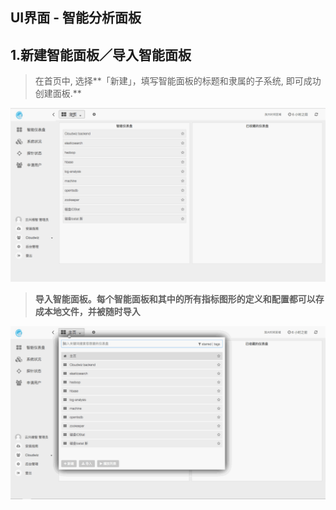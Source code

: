 ## **UI界面 - 智能分析面板**

## 1.**新建智能面板／导入智能面板**

> 在首页中, 选择**「新建」，填写智能面板的标题和隶属的子系统, 即可成功创建面板.**

![](/part4/images/new_dashboard.gif)

> **导入智能面板。每个智能面板和其中的所有指标图形的定义和配置都可以存成本地文件，并被随时导入**

![](/part4/images/import_dashboard.gif)



